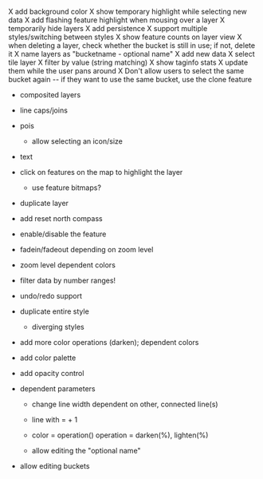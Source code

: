 
X add background color
X show temporary highlight while selecting new data
X add flashing feature highlight when mousing over a layer
X temporarily hide layers
X add persistence
X support multiple styles/switching between styles
X show feature counts on layer view
X when deleting a layer, check whether the bucket is still in use; if not, delete it
X name layers as "bucketname - optional name"
X add new data
  X select tile layer
  X filter by value (string matching)
  X show taginfo stats
    X update them while the user pans around
X Don't allow users to select the same bucket again -- if they want to use the same bucket, use the clone feature




- composited layers
- line caps/joins
- pois
  - allow selecting an icon/size
- text
- click on features on the map to highlight the layer
  - use feature bitmaps?
- duplicate layer
- add reset north compass
- enable/disable the feature
- fadein/fadeout depending on zoom level
- zoom level dependent colors
- filter data by number ranges!
- undo/redo support
- duplicate entire style
  - diverging styles

- add more color operations (darken); dependent colors
- add color palette
- add opacity control

- dependent parameters
  - change line width dependent on other, connected line(s)
  - line with = <other line width> + 1
  - color = operation(<other color>)      operation = darken(%), lighten(%)

  - allow editing the "optional name"
- allow editing buckets

